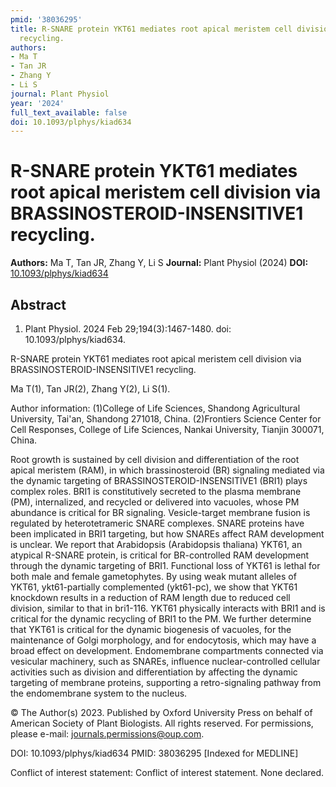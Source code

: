 ```yaml
---
pmid: '38036295'
title: R-SNARE protein YKT61 mediates root apical meristem cell division via BRASSINOSTEROID-INSENSITIVE1
  recycling.
authors:
- Ma T
- Tan JR
- Zhang Y
- Li S
journal: Plant Physiol
year: '2024'
full_text_available: false
doi: 10.1093/plphys/kiad634
---
```


# R-SNARE protein YKT61 mediates root apical meristem cell division via BRASSINOSTEROID-INSENSITIVE1 recycling.
**Authors:** Ma T, Tan JR, Zhang Y, Li S
**Journal:** Plant Physiol (2024)
**DOI:** [10.1093/plphys/kiad634](https://doi.org/10.1093/plphys/kiad634)

## Abstract

1. Plant Physiol. 2024 Feb 29;194(3):1467-1480. doi: 10.1093/plphys/kiad634.

R-SNARE protein YKT61 mediates root apical meristem cell division via 
BRASSINOSTEROID-INSENSITIVE1 recycling.

Ma T(1), Tan JR(2), Zhang Y(2), Li S(1).

Author information:
(1)College of Life Sciences, Shandong Agricultural University, Tai'an, Shandong 
271018, China.
(2)Frontiers Science Center for Cell Responses, College of Life Sciences, Nankai 
University, Tianjin 300071, China.

Root growth is sustained by cell division and differentiation of the root apical 
meristem (RAM), in which brassinosteroid (BR) signaling mediated via the dynamic 
targeting of BRASSINOSTEROID-INSENSITIVE1 (BRI1) plays complex roles. BRI1 is 
constitutively secreted to the plasma membrane (PM), internalized, and recycled 
or delivered into vacuoles, whose PM abundance is critical for BR signaling. 
Vesicle-target membrane fusion is regulated by heterotetrameric SNARE complexes. 
SNARE proteins have been implicated in BRI1 targeting, but how SNAREs affect RAM 
development is unclear. We report that Arabidopsis (Arabidopsis thaliana) YKT61, 
an atypical R-SNARE protein, is critical for BR-controlled RAM development 
through the dynamic targeting of BRI1. Functional loss of YKT61 is lethal for 
both male and female gametophytes. By using weak mutant alleles of YKT61, 
ykt61-partially complemented (ykt61-pc), we show that YKT61 knockdown results in 
a reduction of RAM length due to reduced cell division, similar to that in 
bri1-116. YKT61 physically interacts with BRI1 and is critical for the dynamic 
recycling of BRI1 to the PM. We further determine that YKT61 is critical for the 
dynamic biogenesis of vacuoles, for the maintenance of Golgi morphology, and for 
endocytosis, which may have a broad effect on development. Endomembrane 
compartments connected via vesicular machinery, such as SNAREs, influence 
nuclear-controlled cellular activities such as division and differentiation by 
affecting the dynamic targeting of membrane proteins, supporting a 
retro-signaling pathway from the endomembrane system to the nucleus.

© The Author(s) 2023. Published by Oxford University Press on behalf of American 
Society of Plant Biologists. All rights reserved. For permissions, please 
e-mail: journals.permissions@oup.com.

DOI: 10.1093/plphys/kiad634
PMID: 38036295 [Indexed for MEDLINE]

Conflict of interest statement: Conflict of interest statement. None declared.
